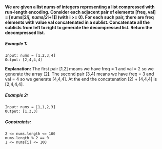 #### We are given a list nums of integers representing a list compressed with run-length encoding. Consider each adjacent pair of elements [freq, val] = [nums[2*i], nums[2*i+1]] (with i >= 0).  For each such pair, there are freq elements with value val concatenated in a sublist. Concatenate all the sublists from left to right to generate the decompressed list. Return the decompressed list.

 

##### Example 1:
````
Input: nums = [1,2,3,4]
Output: [2,4,4,4]
````
**Explanation:** The first pair [1,2] means we have freq = 1 and val = 2 so we generate the array [2].
The second pair [3,4] means we have freq = 3 and val = 4 so we generate [4,4,4].
At the end the concatenation [2] + [4,4,4] is [2,4,4,4].
##### Example 2:
````
Input: nums = [1,1,2,3]
Output: [1,3,3]
 ````

##### Constraints:
````
2 <= nums.length <= 100
nums.length % 2 == 0
1 <= nums[i] <= 100
````
